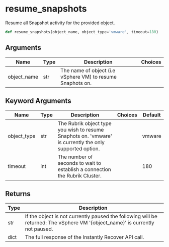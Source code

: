 # resume_snapshots

Resume all Snapshot activity for the provided object.
```py
def resume_snapshots(object_name, object_type='vmware', timeout=180)
```

## Arguments
| Name        | Type | Description                                                                 | Choices |
|-------------|------|-----------------------------------------------------------------------------|---------|
| object_name  | str  | The name of object (i.e vSphere VM) to resume Snaphots on. |         |
## Keyword Arguments
| Name        | Type | Description                                                                 | Choices | Default |
|-------------|------|-----------------------------------------------------------------------------|---------|---------|
| object_type  | str  | The Rubrik object type you wish to resume Snaphots on. 'vmware' is currently the only supported option.  |         |    vmware     |
| timeout  | int  | The number of seconds to wait to establish a connection the Rubrik Cluster.  |         |    180     |

## Returns
| Type | Description                                                                                   |
|------|-----------------------------------------------------------------------------------------------|
| str  | If the object is not currently paused the following will be returned: The vSphere VM '{object_name}' is currently not paused. |
| dict  | The full response of the Instantly Recover API call. |
